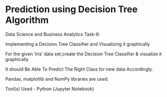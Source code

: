 # Prediction using Decision Tree Algorithm

Data Science and Business Analytics Task-6: 

Implementing a Decision Tree Classifier and Visualizing it graphically

For the given ‘Iris’ data set,create the Decision Tree Classifier & visualize it graphically

It should Be Able To Predict The Right Class for new data Accordingly.

Pandas, matplotlib and NumPy libraries are used.

Tool(s) Used - Python (Jupyter Notebook)
